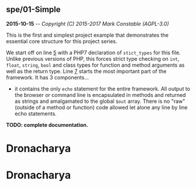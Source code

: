 ## spe/01-Simple

**2015-10-15** -- _Copyright (C) 2015-2017 Mark Constable (AGPL-3.0)_

This is the first and simplest project example that demonstrates the
essential core structure for this project series.

We start off on line [5] with a PHP7 declaration of `stict_types` for this
file. Unlike previous versions of PHP, this forces strict type checking on
`int`, `float`, `string`, `bool` and class types for function and method
arguments as well as the return type. Line [7] starts the most important
part of the framework. It has 3 components...

- it contains the only `echo` statement for the entire framework. All output
  to the browser or command line is encapsulated in methods and returned
  as strings and amalgamated to the global `$out` array. There is no "raw"
  (outside of a method or function) code allowed let alone any line by line
  echo statements.

**TODO: complete documentation.**

[5]: https://github.com/markc/spe/blob/master/01-Simple/index.php#L5
[7]: https://github.com/markc/spe/blob/master/01-Simple/index.php#L7
# Dronacharya
# Dronacharya
